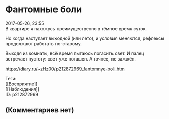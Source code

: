Фантомные боли
==============

  
2017-05-26, 23:55  
 В квартире я нахожусь преимущественно в тёмное время суток.   
   
 Но когда наступает выходной (или лето), и условия меняются, рефлексы продолжают работать по-старому.   
   
 Выходя из комнаты, всё время пытаюсь погасить свет. И палец встречает пустоту: свет уже погашен. А точнее, не зажжён.   
  
<https://diary.ru/~zHz00/p212872969_fantomnye-boli.htm>  
  
Теги:  
[[Восприятие]]  
[[Наблюдения]]  
ID: p212872969  


(Комментариев нет)
------------------